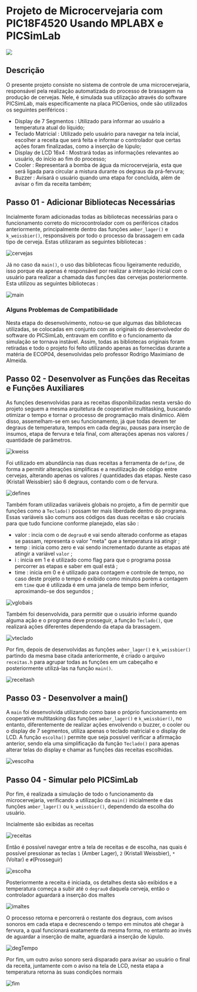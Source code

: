 # Projeto de Microcervejaria com PIC18F4520 Usando MPLABX e PICSimLab


[![](http://img.youtube.com/vi/Lg4Qt_y-fSY/0.jpg)](http://www.youtube.com/watch?v=Lg4Qt_y-fSY "Microcervejaria - Projeto Final de Programação Embarcada")

## Descrição 
O presente projeto consiste no sistema de controle de uma microcervejaria, responsável pela realização automatizada do processo de brassagem na produção de cervejas. Nele, é simulada sua utilização através do software PICSimLab, mais específicamente na placa PICGenios, onde são utilizados os seguintes periféricos :

- Display de 7 Segmentos : Utilizado para informar ao usuário a temperatura atual do líquido;
- Teclado Matricial : Utilizado pelo usuário para navegar na tela incial, escolher a receita que será feita e informar o controlador que certas ações foram finalizadas, como a inserção de lúpulo; 
- Display de LCD 16x4 : Mostrará todas as informações relevantes ao usuário, do início ao fim do processo;
- Cooler : Representará a bomba de água da microcervejaria, esta que será ligada para circular a mistura durante os degraus da prá-fervura; 
- Buzzer : Avisará o usuário quando uma etapa for concluída, além de avisar o fim da receita também;  

## Passo 01 - Adicionar Bibliotecas Necessárias 
Incialmente foram adicionadas todas as bibliotecas necessárias para o funcionamento correto do microcontrolador com os periféricos citados anteriormente, principalmente dentro das funções `amber_lager()` e `k_weissbier()`, responsáveis por todo o processo da brassagem em cada tipo de cerveja. Estas utilizaram as seguintes bibliotecas :

![cervejas](Bibliotecas_Cervejas.PNG)

Já no caso da `main()`, o uso das bibliotecas ficou ligeiramente reduzido, isso porque ela apenas é responsável por realizar a interação inicial com o usuário para realizar a chamada das funções das cervejas posteriormente. Esta utilizou as seguintes bibliotecas : 

![main](Bibliotecas_Main.PNG)

### Alguns Problemas de Compatibilidade
Nesta etapa do desenvolvimento, notou-se que algumas das bibliotecas utilizadas, se colocadas em conjunto com as originais do desenvolvedor do software do PICSimLab, entravam em conflito e o funcionamento da simulação se tornava instável. Assim, todas as bibliotecas originais foram retiradas e todo o projeto foi feito utilizando apenas as fornecidas durante a matéria de ECOP04, desenvolvidas pelo professor Rodrigo Maximiano de Almeida. 

## Passo 02 - Desenvolver as Funções das Receitas e Funções Auxiliares
As funções desenvolvidas para as receitas disponibilizadas nesta versão do projeto seguem a mesma arquitetura de cooperative multitasking, buscando otimizar o tempo e tornar o processo de programação mais dinâmico. Além disso, assemelham-se em seu funcionamento, já que todas devem ter degraus de temperatura, tempos em cada degrau, pausas para inserção de insumos, etapa de fervura e tela final, com alterações apenas nos valores / quantidade de parâmetros. 

![kweiss](k_weissbier.PNG)

Foi utilizado em abundância nas duas receitas a ferramenta de `define`, de forma a permitir alterações simplificas e a reutilização de código entre cervejas, alterando apenas os valores / quantidades das etapas. Neste caso (Kristall Weissbier) são 6 degraus, contando com o de fervura.

![defines](Defines.PNG)

Também foram utilizadas variáveis globais no projeto, a fim de permitir que funções como a `Teclado()` possam ter mais liberdade dentro do programa. Essas variáveis são comuns aos códigos das duas receitas e são cruciais para que tudo funcione conforme planejado, elas são : 
- valor : incia com o de `degrau0` e vai sendo alterado conforme as etapas se passam, representa o valor "meta" que a temperatura irá atingir ; 
- temp : inicia como zero e vai sendo incrementado durante as etapas até atingir a variável `valor` ;
- i : inicia em 1 e é utilizado como flag para que o programa possa percorrer as etapas e saber em qual está ;
- time : inicia em 0 e é utilizado para contagem e controle de tempo, no caso deste projeto o tempo é exibido como minutos porém a contagem em `time` que é utilizada é em uma janela de tempo bem inferior, aproximando-se dos segundos ;

![vglobais](Variaveis_Globais.PNG)

Também foi desenvolvida, para permitir que o usuário informe quando alguma ação e o programa deve prosseguir, a função `Teclado()`, que realizará ações diferentes dependendo da etapa da brassagem.  

![vteclado](Void_Teclado.PNG)

Por fim, depois de desenvolvidas as funções `amber_lager()` e `k_weissbier()` partindo da mesma base citada anteriormente, é criado o arquivo `receitas.h` para agrupar todas as funções em um cabeçalho e posteriormente utilizá-las na função `main()`. 

![receitash](receitash.PNG)

## Passo 03 - Desenvolver a main()
A `main` foi desenvolvida utilizando como base o próprio funcionamento em cooperative multitasking das funções `amber_lager()` e `k_weissbier()`, no entanto, diferentemente de realizar ações envolvendo o buzzer, o cooler ou o display de 7 segmentos, utiliza apenas o teclado matricial e o display de LCD. A função `escolha()` permite que seja possível verificar a afirmação anterior, sendo ela uma simplificação da função `Teclado()` para apenas alterar telas do display e chamar as funções das receitas escolhidas.

![vescolha](Void_escolha.PNG)

## Passo 04 - Simular pelo PICSimLab
Por fim, é realizada a simulação de todo o funcionamento da microcervejaria, verificando a utilização da `main()` inicialmente e das funções `amber_lager()` ou `k_weissbier()`, dependendo da escolha do usuário. 

Incialmente são exibidas as receitas

![receitas](Receitas.PNG)

Então é possível navegar entre a tela de receitas e de escolha, nas quais é possível pressionar as teclas `1` (Amber Lager), `2` (Kristall Weissbier), `*`(Voltar) e `#`(Prosseguir)

![escolha](Escolha.PNG)

Posteriormente a receita é iniciada, os detalhes desta são exibidos e a temperatura começa a subir até o `degrau0` daquela cerveja, então o controlador aguardará a inserção dos maltes

![imaltes](Insira_Maltes.PNG)

O processo retorna e percorrerá o restante dos degraus, com avisos sonoros em cada etapa e decrescendo o tempo em minutos até chegar à fervura, a qual funcionará exatamente da mesma forma, no entanto ao invés de aguardar a inserção de malte, aguardará a inserção de lúpulo.

![degTempo](Degrau_Tempo.PNG)

Por fim, um outro aviso sonoro será disparado para avisar ao usuário o final da receita, juntamente com o aviso na tela de LCD, nesta etapa a temperatura retorna às suas condições normais

![fim](Fim.PNG)

